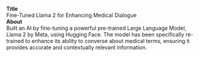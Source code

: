 <b>Title</b>
<br />
Fine-Tuned Llama 2 for Enhancing Medical Dialogue
<br />
<b>About</b>
<br />
Built an AI by fine-tuning a powerful pre-trained Large Language Model, Llama 2 by Meta, using Hugging Face. The model has been specifically re-trained to enhance its ability to converse about medical terms, ensuring it provides accurate and contextually relevant information.
<br />

